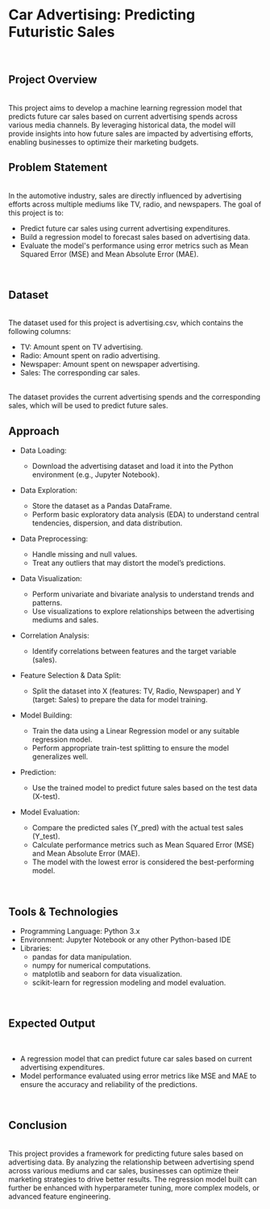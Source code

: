 # Car Advertising: Predicting Futuristic Sales
<br>

## Project Overview
<br>
This project aims to develop a machine learning regression model that predicts future car sales based on current advertising spends across various media channels. By leveraging historical data, the model will provide insights into how future sales are impacted by advertising efforts, enabling businesses to optimize their marketing budgets.
<br>

## Problem Statement
<br>
In the automotive industry, sales are directly influenced by advertising efforts across multiple mediums like TV, radio, and newspapers. The goal of this project is to:


* Predict future car sales using current advertising expenditures.
* Build a regression model to forecast sales based on advertising data.
* Evaluate the model's performance using error metrics such as Mean Squared Error (MSE) and Mean Absolute Error (MAE).
<br>

## Dataset
<br>
The dataset used for this project is advertising.csv, which contains the following columns:


* TV: Amount spent on TV advertising.
* Radio: Amount spent on radio advertising.
* Newspaper: Amount spent on newspaper advertising.
* Sales: The corresponding car sales.
<br>
The dataset provides the current advertising spends and the corresponding sales, which will be used to predict future sales.
<br>

## Approach

* Data Loading:
     * Download the advertising dataset and load it into the Python environment (e.g., Jupyter Notebook).

* Data Exploration:
     * Store the dataset as a Pandas DataFrame.
     * Perform basic exploratory data analysis (EDA) to understand central tendencies, dispersion, and data distribution.

* Data Preprocessing:
     * Handle missing and null values.
     * Treat any outliers that may distort the model’s predictions.

* Data Visualization:
     * Perform univariate and bivariate analysis to understand trends and patterns.
     * Use visualizations to explore relationships between the advertising mediums and sales.

* Correlation Analysis:
     * Identify correlations between features and the target variable (sales).

* Feature Selection & Data Split:
     * Split the dataset into X (features: TV, Radio, Newspaper) and Y (target: Sales) to prepare the data for model training.

* Model Building:
     * Train the data using a Linear Regression model or any suitable regression model.
     * Perform appropriate train-test splitting to ensure the model generalizes well.
 
* Prediction:
     * Use the trained model to predict future sales based on the test data (X-test).

* Model Evaluation:
     * Compare the predicted sales (Y_pred) with the actual test sales (Y_test).
     * Calculate performance metrics such as Mean Squared Error (MSE) and Mean Absolute Error (MAE).
     * The model with the lowest error is considered the best-performing model.
<br>

## Tools & Technologies

* Programming Language: Python 3.x
* Environment: Jupyter Notebook or any other Python-based IDE
* Libraries:
     * pandas for data manipulation.
     * numpy for numerical computations.
     * matplotlib and seaborn for data visualization.
     * scikit-learn for regression modeling and model evaluation.
<br>

## Expected Output
<br>

* A regression model that can predict future car sales based on current advertising expenditures.
* Model performance evaluated using error metrics like MSE and MAE to ensure the accuracy and reliability of the predictions.
<br>

## Conclusion
<br>
This project provides a framework for predicting future sales based on advertising data. By analyzing the relationship between advertising spend across various mediums and car sales, businesses can optimize their marketing strategies to drive better results. The regression model built can further be enhanced with hyperparameter tuning, more complex models, or advanced feature engineering.
